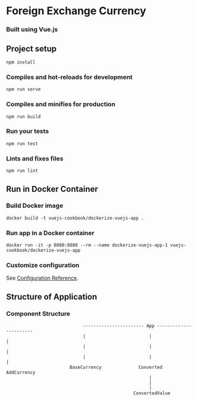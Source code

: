 # Foreign Exchange Currency
### Built using Vue.js
## Project setup
```
npm install
```

### Compiles and hot-reloads for development
```
npm run serve
```

### Compiles and minifies for production
```
npm run build
```

### Run your tests
```
npm run test
```

### Lints and fixes files
```
npm run lint
```

## Run in Docker Container

### Build Docker image
```
docker build -t vuejs-cookbook/dockerize-vuejs-app .
```

### Run app in a Docker container
```
docker run -it -p 8080:8080 --rm --name dockerize-vuejs-app-1 vuejs-cookbook/dockerize-vuejs-app
```

### Customize configuration
See [Configuration Reference](https://cli.vuejs.org/config/).

## Structure of Application

### Component Structure
                                 ----------------------- App -----------------------
                                 |                        |                         |
                                 |                        |                         |
                                 |                        |                         |  
                            BaseCurrency              Converted               AddCurrency
                                                          |
                                                          |
                                                          |
                                                    ConvertedValue

